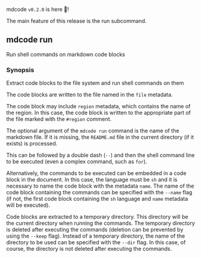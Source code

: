 mdcode `v0.2.0` is here 🎉!

The main feature of this release is the run subcommand.

## mdcode run

Run shell commands on markdown code blocks

### Synopsis

Extract code blocks to the file system and run shell commands on them

The code blocks are written to the file named in the `file` metadata.

The code block may include `region` metadata, which contains the name of the region. In this case, the code block is written to the appropriate part of the file marked with the `#region` comment.

The optional argument of the `mdcode run` command is the name of the markdown file. If it is missing, the `README.md` file in the current directory (if it exists) is processed.

This can be followed by a double dash (`--`) and then the shell command line to be executed (even a complex command, such as `for`).

Alternatively, the commands to be executed can be embedded in a code block in the document. In this case, the language must be `sh` and it is necessary to name the code block with the metadata `name`. The name of the code block containing the commands can be specified with the `--name` flag (if not, the first code block containing the `sh` language and `name` metadata will be executed).

Code blocks are extracted to a temporary directory. This directory will be the current directory when running the commands. The temporary directory is deleted after executing the commands (deletion can be prevented by using the `--keep` flag). Instead of a temporary directory, the name of the directory to be used can be specified with the `--dir` flag. In this case, of course, the directory is not deleted after executing the commands.

